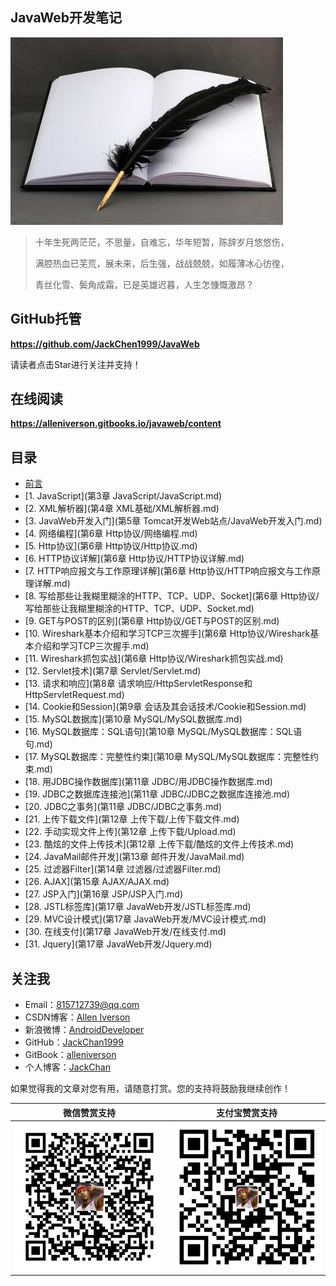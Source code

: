 ## JavaWeb开发笔记

![](assets/note.jpg)

> 十年生死两茫茫，不思量，自难忘，华年短暂，陈辞岁月悠悠伤，
>
> 满腔热血已芜荒，展未来，后生强，战战兢兢，如履薄冰心彷徨，
>
> 青丝化雪、鬓角成霜，已是英雄迟暮，人生怎慷慨激昂？

## GitHub托管

**https://github.com/JackChen1999/JavaWeb**

请读者点击Star进行关注并支持！

## 在线阅读

**https://alleniverson.gitbooks.io/javaweb/content**

## 目录

- [前言](README.md)
- [1. JavaScript](第3章 JavaScript/JavaScript.md)
- [2. XML解析器](第4章 XML基础/XML解析器.md)
- [3. JavaWeb开发入门](第5章 Tomcat开发Web站点/JavaWeb开发入门.md)
- [4. 网络编程](第6章 Http协议/网络编程.md)
- [5. Http协议](第6章 Http协议/Http协议.md)
- [6. HTTP协议详解](第6章 Http协议/HTTP协议详解.md)
- [7. HTTP响应报文与工作原理详解](第6章 Http协议/HTTP响应报文与工作原理详解.md)
- [8. 写给那些让我糊里糊涂的HTTP、TCP、UDP、Socket](第6章 Http协议/写给那些让我糊里糊涂的HTTP、TCP、UDP、Socket.md)
- [9. GET与POST的区别](第6章 Http协议/GET与POST的区别.md)
- [10. Wireshark基本介绍和学习TCP三次握手](第6章 Http协议/Wireshark基本介绍和学习TCP三次握手.md)
- [11. Wireshark抓包实战](第6章 Http协议/Wireshark抓包实战.md)
- [12. Servlet技术](第7章 Servlet/Servlet.md)
- [13. 请求和响应](第8章 请求响应/HttpServletResponse和HttpServletRequest.md)
- [14. Cookie和Session](第9章 会话及其会话技术/Cookie和Session.md)
- [15. MySQL数据库](第10章 MySQL/MySQL数据库.md)
- [16. MySQL数据库：SQL语句](第10章 MySQL/MySQL数据库：SQL语句.md)
- [17. MySQL数据库：完整性约束](第10章 MySQL/MySQL数据库：完整性约束.md)
- [18. 用JDBC操作数据库](第11章 JDBC/用JDBC操作数据库.md)
- [19. JDBC之数据库连接池](第11章 JDBC/JDBC之数据库连接池.md)
- [20. JDBC之事务](第11章 JDBC/JDBC之事务.md)
- [21. 上传下载文件](第12章 上传下载/上传下载文件.md)
- [22. 手动实现文件上传](第12章 上传下载/Upload.md)
- [23. 酷炫的文件上传技术](第12章 上传下载/酷炫的文件上传技术.md)
- [24. JavaMail邮件开发](第13章 邮件开发/JavaMail.md)
- [25. 过滤器Filter](第14章 过滤器/过滤器Filter.md)
- [26. AJAX](第15章 AJAX/AJAX.md)
- [27. JSP入门](第16章 JSP/JSP入门.md)
- [28. JSTL标签库](第17章 JavaWeb开发/JSTL标签库.md)
- [29. MVC设计模式](第17章 JavaWeb开发/MVC设计模式.md)
- [30. 在线支付](第17章 JavaWeb开发/在线支付.md)
- [31. Jquery](第17章 JavaWeb开发/Jquery.md)

## 关注我

- Email：<815712739@qq.com>
- CSDN博客：[Allen Iverson](http://blog.csdn.net/axi295309066)
- 新浪微博：[AndroidDeveloper](http://weibo.com/u/1848214604?topnav=1&wvr=6&topsug=1&is_all=1)
- GitHub：[JackChan1999](https://github.com/JackChan1999)
- GitBook：[alleniverson](https://www.gitbook.com/@alleniverson)
- 个人博客：[JackChan](https://jackchan1999.github.io/)

如果觉得我的文章对您有用，请随意打赏。您的支持将鼓励我继续创作！

|                  微信赞赏支持                  |                 支付宝赞赏支持                  |
| :--------------------------------------: | :--------------------------------------: |
| <img src="assets/weixin.png" width="300" /> | <img src="assets/支付宝.jpg" width="300" /> |

